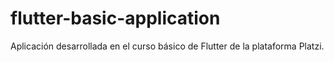 # flutter-basic-application
Aplicación desarrollada en el curso básico de Flutter de la plataforma Platzi.
